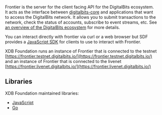 
Frontier is the server for the client facing API for the DigitalBits ecosystem.  It acts as the interface between [digitalbits-core](https://developers.digitalbits.io/software) and applications that want to access the DigitalBits network. It allows you to submit transactions to the network, check the status of accounts, subscribe to event streams, etc. See [an overview of the DigitalBits ecosystem](https://developers.digitalbits.io/guides/) for more details.

You can interact directly with frontier via curl or a web browser but SDF provides a [JavaScript SDK](https://developers.digitalbits.io/reference/js-digitalbits-sdk/docs/reference/readme) for clients to use to interact with Frontier.

XDB Foundation runs an instance of Frontier that is connected to the testnet [https://frontier.testnet.digitalbits.io/](https://frontier.testnet.digitalbits.io/) and an instance of Frontier that is connected to the livenet [https://frontier.livenet.digitalbits.io/](https://frontier.livenet.digitalbits.io/)

## Libraries

XDB Foundation maintained libraries:

- [JavaScript](https://github.com/digitalbits/js-digitalbits-sdk)
- [Go](https://github.com/digitalbits/go/tree/master/clients/frontierclient)